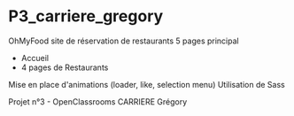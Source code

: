 # P3_carriere_gregory

OhMyFood site de réservation de restaurants
5 pages principal
  - Accueil
  - 4 pages de Restaurants

Mise en place d'animations (loader, like, selection menu)
Utilisation de Sass

Projet n°3 - OpenClassrooms
CARRIERE Grégory
